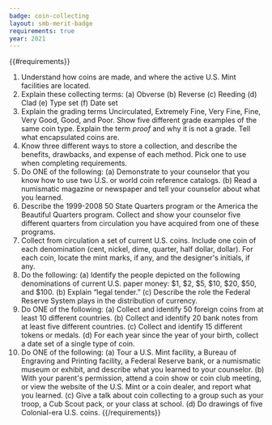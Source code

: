```yaml
---
badge: coin-collecting
layout: smb-merit-badge
requirements: true
year: 2021
---
```


{{#requirements}}
1. Understand how coins are made, and where the active U.S. Mint facilities are located.
2. Explain these collecting terms:
    (a) Obverse
    (b) Reverse
    (c) Reeding
    (d) Clad
    (e) Type set
    (f) Date set
3. Explain the grading terms Uncirculated, Extremely Fine, Very Fine, Fine, Very Good, Good, and Poor. Show five different grade examples of the same coin type. Explain the term *proof* and why it is not a grade. Tell what encapsulated coins are.
4. Know three different ways to store a collection, and describe the benefits, drawbacks, and expense of each method. Pick one to use when completing requirements.
5. Do ONE of the following:
    (a) Demonstrate to your counselor that you know how to use two U.S. or world coin reference catalogs.
    (b) Read a numismatic magazine or newspaper and tell your counselor about what you learned.
6. Describe the 1999-2008 50 State Quarters program or the America the Beautiful Quarters program. Collect and show your counselor five different quarters from circulation you have acquired from one of these programs.
7. Collect from circulation a set of current U.S. coins. Include one coin of each denomination (cent, nickel, dime, quarter, half dollar, dollar). For each coin, locate the mint marks, if any, and the designer's initials, if any.
8. Do the following:
    (a) Identify the people depicted on the following denominations of current U.S. paper money: $1, $2, $5, $10, $20, $50, and $100.
    (b) Explain “legal tender.”
    (c) Describe the role the Federal Reserve System plays in the distribution of currency.
9. Do ONE of the following:
    (a) Collect and identify 50 foreign coins from at least 10 different countries.
    (b) Collect and identify 20 bank notes from at least five different countries.
    (c) Collect and identify 15 different tokens or medals.
    (d) For each year since the year of your birth, collect a date set of a single type of coin.
10. Do ONE of the following:
    (a) Tour a U.S. Mint facility, a Bureau of Engraving and Printing facility, a Federal Reserve bank, or a numismatic museum or exhibit, and describe what you learned to your counselor.
    (b) With your parent's permission, attend a coin show or coin club meeting, or view the website of the U.S. Mint or a coin dealer, and report what you learned.
    (c) Give a talk about coin collecting to a group such as your troop, a Cub Scout pack, or your class at school.
    (d) Do drawings of five Colonial-era U.S. coins.
{{/requirements}}
